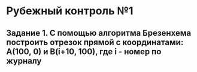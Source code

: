<!DOCTYPE html>
<html lang="ru">
<head>
	<meta charset="UTF-8">
	<title>РК-1</title>
	
</head>
<body>
	<h1>Рубежный контроль №1</h1>
	<h2>
		Задание 1. С помощью алгоритма Брезенхема построить отрезок прямой с координатами: A(100, 0) и B(i+10, 100), где i - номер по журналу
	</h2>
	<canvas id="canvas1" height="400" width="400"></canvas>
	<script>
		var canva = document.getElementById("canvas1");
		var canv = canva.getContext("2d");

		var x1=100;
		var y1=0;
		var variant=8;
		var x2=10+variant;
		var y2=100;
		
		var dx = (x2 - x1 >= 0 ? 1 : -1);
		var dy = (y2 - y1 >= 0 ? 1 : -1);
		var lengthX = Math.abs(x2 - x1);
		var lengthY = Math.abs(y2 - y1);
		var length = Math.max(lengthX, lengthY);
		if (length == 0) {
			canv.fillRect(x1, y1, 1, 1);
		}

		if (lengthY <= lengthX) {
			// Начальные значения
			var x = x1;
			var y = y1;
			var d = -lengthX;
			// Основной цикл
			length++;
			while (length--) {
				canv.fillRect(x, y, 1, 1);
				x += dx;
				d += 2 * lengthY;
				if (d > 0) {
					d -= 2 * lengthX;
					y += dy;
				}
			}
		} else {
			// Начальные значения
			var x = x1;
			var y = y1;
			var d = -lengthY;
			// Основной цикл
			length++;
			while (length--) {
				canv.fillRect(x, y, 1, 1);
				y += dy;
				d += 2 * lengthX;
				if (d > 0) {
					d -= 2 * lengthY;
					x += dx;
				}
			}
		}

	</script>
	<h2>
		Задание 2. Задан массив в переменной array. Необходимо построить отрезки прямых.
	</h2>
	<canvas id="canvas2" height="400" width="400"></canvas>
	<script>
		var canva = document.getElementById("canvas2");
		var canv = canva.getContext("2d");

		var array=[	[2,20,40,55],
			        [2,19,41,55],
					[2,15,20,25,45,55],
					[2,13,20,25,45,55],
					[2,13,20,25,46,55],
					[2,13,20,25,47,55],
					[2,13,20,25,48,55],	];
		var nn=0;
for (var row=0; row<array.length; row++) {
		nn=0;
		for (var i=0; i<array[row].length-1; i++){
			if (array[row][i+1]-array[row][i]>1) {
				if ((nn % 2)==0) {
					for (var j=array[row][i]; j<=array[row][i+1]; j++) {
						canv.fillRect(j, 10+row, 1, 1);
					}
				}
				nn++;
			}
		}
	}
	</script>
</body>
</html>
